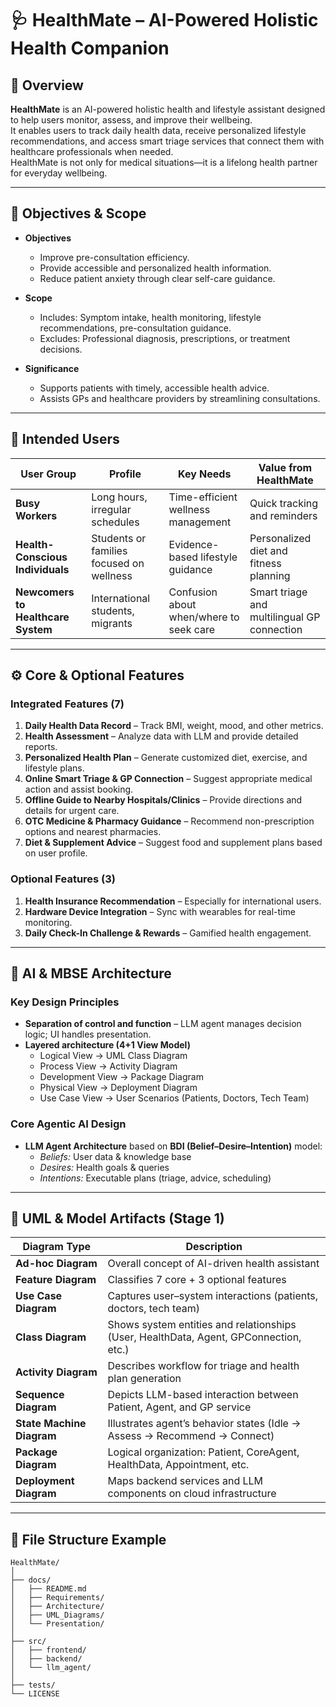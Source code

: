 # 🩺 HealthMate – AI-Powered Holistic Health Companion

## 📘 Overview  
**HealthMate** is an AI-powered holistic health and lifestyle assistant designed to help users monitor, assess, and improve their wellbeing.  
It enables users to track daily health data, receive personalized lifestyle recommendations, and access smart triage services that connect them with healthcare professionals when needed.  
HealthMate is not only for medical situations—it is a lifelong health partner for everyday wellbeing.

---

## 🎯 Objectives & Scope  
- **Objectives**
  - Improve pre-consultation efficiency.  
  - Provide accessible and personalized health information.  
  - Reduce patient anxiety through clear self-care guidance.  

- **Scope**
  - Includes: Symptom intake, health monitoring, lifestyle recommendations, pre-consultation guidance.  
  - Excludes: Professional diagnosis, prescriptions, or treatment decisions.  

- **Significance**
  - Supports patients with timely, accessible health advice.  
  - Assists GPs and healthcare providers by streamlining consultations.  

---

## 👥 Intended Users
| User Group | Profile | Key Needs | Value from HealthMate |
|-------------|----------|------------|------------------------|
| **Busy Workers** | Long hours, irregular schedules | Time-efficient wellness management | Quick tracking and reminders |
| **Health-Conscious Individuals** | Students or families focused on wellness | Evidence-based lifestyle guidance | Personalized diet and fitness planning |
| **Newcomers to Healthcare System** | International students, migrants | Confusion about when/where to seek care | Smart triage and multilingual GP connection |

---

## ⚙️ Core & Optional Features
### Integrated Features (7)
1. **Daily Health Data Record** – Track BMI, weight, mood, and other metrics.  
2. **Health Assessment** – Analyze data with LLM and provide detailed reports.  
3. **Personalized Health Plan** – Generate customized diet, exercise, and lifestyle plans.  
4. **Online Smart Triage & GP Connection** – Suggest appropriate medical action and assist booking.  
5. **Offline Guide to Nearby Hospitals/Clinics** – Provide directions and details for urgent care.  
6. **OTC Medicine & Pharmacy Guidance** – Recommend non-prescription options and nearest pharmacies.  
7. **Diet & Supplement Advice** – Suggest food and supplement plans based on user profile.

### Optional Features (3)
1. **Health Insurance Recommendation** – Especially for international users.  
2. **Hardware Device Integration** – Sync with wearables for real-time monitoring.  
3. **Daily Check-In Challenge & Rewards** – Gamified health engagement.

---

## 🧠 AI & MBSE Architecture
### Key Design Principles
- **Separation of control and function** – LLM agent manages decision logic; UI handles presentation.  
- **Layered architecture (4+1 View Model)**  
  - Logical View → UML Class Diagram  
  - Process View → Activity Diagram  
  - Development View → Package Diagram  
  - Physical View → Deployment Diagram  
  - Use Case View → User Scenarios (Patients, Doctors, Tech Team)

### Core Agentic AI Design
- **LLM Agent Architecture** based on **BDI (Belief–Desire–Intention)** model:  
  - *Beliefs:* User data & knowledge base  
  - *Desires:* Health goals & queries  
  - *Intentions:* Executable plans (triage, advice, scheduling)

---

## 🧩 UML & Model Artifacts (Stage 1)
| Diagram Type | Description |
|---------------|-------------|
| **Ad-hoc Diagram** | Overall concept of AI-driven health assistant |
| **Feature Diagram** | Classifies 7 core + 3 optional features |
| **Use Case Diagram** | Captures user–system interactions (patients, doctors, tech team) |
| **Class Diagram** | Shows system entities and relationships (User, HealthData, Agent, GPConnection, etc.) |
| **Activity Diagram** | Describes workflow for triage and health plan generation |
| **Sequence Diagram** | Depicts LLM-based interaction between Patient, Agent, and GP service |
| **State Machine Diagram** | Illustrates agent’s behavior states (Idle → Assess → Recommend → Connect) |
| **Package Diagram** | Logical organization: Patient, CoreAgent, HealthData, Appointment, etc. |
| **Deployment Diagram** | Maps backend services and LLM components on cloud infrastructure |



---

## 🧾 File Structure Example
```
HealthMate/
│
├── docs/
│   ├── README.md
│   ├── Requirements/
│   ├── Architecture/
│   ├── UML_Diagrams/
│   └── Presentation/
│
├── src/
│   ├── frontend/
│   ├── backend/
│   └── llm_agent/
│
├── tests/
└── LICENSE
```



